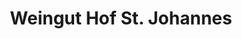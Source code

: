 ---
title: "Weingut Hof St. Johannes"
url: /eltville-am-rhein/weingut-hof-st-johannes/
shop: Spirituosen
---